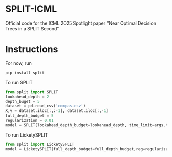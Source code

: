 # SPLIT-ICML
Official code for the ICML 2025 Spotlight paper "Near Optimal Decision Trees in a SPLIT Second" 

# Instructions

For now, run 
```bash
pip install split
```

To run SPLIT
```python
from split import SPLIT
lookahead_depth = 2
depth_buget = 5
dataset = pd.read_csv('compas.csv')
X,y = dataset.iloc[:,:-1], dataset.iloc[:,-1]
full_depth_budget = 5
regularization = 0.01
model = SPLIT(lookahead_depth_budget=lookahead_depth, time_limit=args.time_limit, reg=regularization, full_depth_budget=full_depth_budget, verbose=False, binarize=False) # set binarize = True if dataset is not binarized.
```
To run LicketySPLIT
```python
from split import LicketySPLIT
model = LicketySPLIT(full_depth_budget=full_depth_budget,reg=regularization)
```
